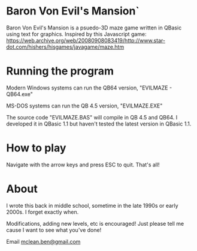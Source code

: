 # Baron Von Evil's Mansion`
Baron Von Evil's Mansion is a psuedo-3D maze game written in QBasic using text for graphics. Inspired by this Javascript game: https://web.archive.org/web/20080908083419/http://www.star-dot.com/hishers/hisgames/javagame/maze.htm

# Running the program

Modern Windows systems can run the QB64 version, "EVILMAZE - QB64.exe"

MS-DOS systems can run the QB 4.5 version, "EVILMAZE.EXE"

The source code "EVILMAZE.BAS" will compile in QB 4.5 and QB64. I developed it in QBasic 1.1 but haven't tested the latest version in QBasic 1.1.

# How to play

Navigate with the arrow keys and press ESC to quit. That's all!

# About

I wrote this back in middle school, sometime in the late 1990s or early 2000s. I forget exactly when.

Modifications, adding new levels, etc is encouraged! Just please tell me cause I want to see what you've done!

Email mclean.ben@gmail.com
